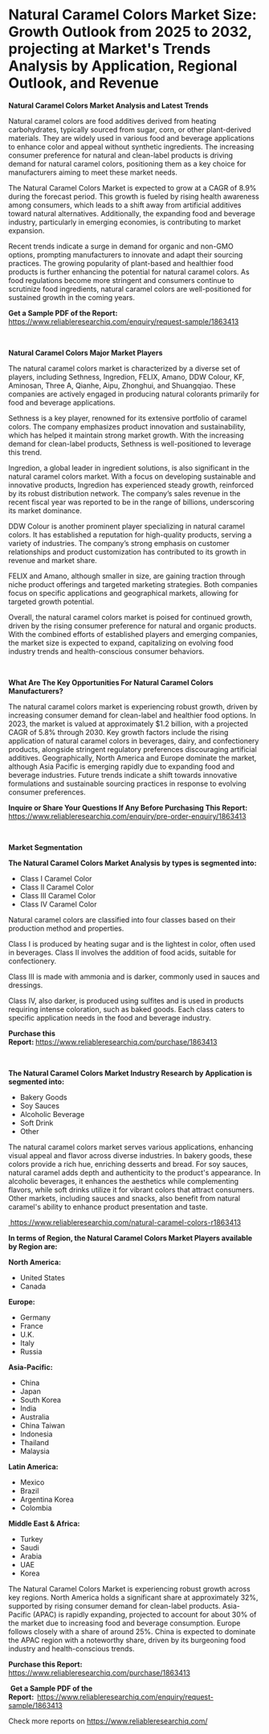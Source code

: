 <p><h1>Natural Caramel Colors Market Size: Growth Outlook from 2025 to 2032, projecting at Market's Trends Analysis by Application, Regional Outlook, and Revenue</h1></p><p><strong>Natural Caramel Colors Market Analysis and Latest Trends</strong></p>
<p><p>Natural caramel colors are food additives derived from heating carbohydrates, typically sourced from sugar, corn, or other plant-derived materials. They are widely used in various food and beverage applications to enhance color and appeal without synthetic ingredients. The increasing consumer preference for natural and clean-label products is driving demand for natural caramel colors, positioning them as a key choice for manufacturers aiming to meet these market needs.</p><p>The Natural Caramel Colors Market is expected to grow at a CAGR of 8.9% during the forecast period. This growth is fueled by rising health awareness among consumers, which leads to a shift away from artificial additives toward natural alternatives. Additionally, the expanding food and beverage industry, particularly in emerging economies, is contributing to market expansion. </p><p>Recent trends indicate a surge in demand for organic and non-GMO options, prompting manufacturers to innovate and adapt their sourcing practices. The growing popularity of plant-based and healthier food products is further enhancing the potential for natural caramel colors. As food regulations become more stringent and consumers continue to scrutinize food ingredients, natural caramel colors are well-positioned for sustained growth in the coming years.</p></p>
<p><strong>Get a Sample PDF of the Report:&nbsp;</strong> <a href="https://www.reliableresearchiq.com/enquiry/request-sample/1863413?utm_campaign=2185&utm_medium=2&utm_source=Github&utm_content=ia&utm_term=04022025&utm_id=natural-caramel-colors">https://www.reliableresearchiq.com/enquiry/request-sample/1863413</a></p>
<p>&nbsp;</p>
<p><strong>Natural Caramel Colors Major Market Players</strong></p>
<p><p>The natural caramel colors market is characterized by a diverse set of players, including Sethness, Ingredion, FELIX, Amano, DDW Colour, KF, Aminosan, Three A, Qianhe, Aipu, Zhonghui, and Shuangqiao. These companies are actively engaged in producing natural colorants primarily for food and beverage applications.</p><p>Sethness is a key player, renowned for its extensive portfolio of caramel colors. The company emphasizes product innovation and sustainability, which has helped it maintain strong market growth. With the increasing demand for clean-label products, Sethness is well-positioned to leverage this trend.</p><p>Ingredion, a global leader in ingredient solutions, is also significant in the natural caramel colors market. With a focus on developing sustainable and innovative products, Ingredion has experienced steady growth, reinforced by its robust distribution network. The company’s sales revenue in the recent fiscal year was reported to be in the range of billions, underscoring its market dominance.</p><p>DDW Colour is another prominent player specializing in natural caramel colors. It has established a reputation for high-quality products, serving a variety of industries. The company’s strong emphasis on customer relationships and product customization has contributed to its growth in revenue and market share.</p><p>FELIX and Amano, although smaller in size, are gaining traction through niche product offerings and targeted marketing strategies. Both companies focus on specific applications and geographical markets, allowing for targeted growth potential.</p><p>Overall, the natural caramel colors market is poised for continued growth, driven by the rising consumer preference for natural and organic products. With the combined efforts of established players and emerging companies, the market size is expected to expand, capitalizing on evolving food industry trends and health-conscious consumer behaviors.</p></p>
<p>&nbsp;</p>
<p><strong>What Are The Key Opportunities For Natural Caramel Colors Manufacturers?</strong></p>
<p><p>The natural caramel colors market is experiencing robust growth, driven by increasing consumer demand for clean-label and healthier food options. In 2023, the market is valued at approximately $1.2 billion, with a projected CAGR of 5.8% through 2030. Key growth factors include the rising application of natural caramel colors in beverages, dairy, and confectionery products, alongside stringent regulatory preferences discouraging artificial additives. Geographically, North America and Europe dominate the market, although Asia Pacific is emerging rapidly due to expanding food and beverage industries. Future trends indicate a shift towards innovative formulations and sustainable sourcing practices in response to evolving consumer preferences.</p></p>
<p><strong>Inquire or Share Your Questions If Any Before Purchasing This Report:</strong> <a href="https://www.reliableresearchiq.com/enquiry/pre-order-enquiry/1863413?utm_campaign=2185&utm_medium=2&utm_source=Github&utm_content=ia&utm_term=04022025&utm_id=natural-caramel-colors">https://www.reliableresearchiq.com/enquiry/pre-order-enquiry/1863413</a></p>
<p>&nbsp;</p>
<p><strong>Market Segmentation</strong></p>
<p><strong>The Natural Caramel Colors Market Analysis by types is segmented into:</strong></p>
<p><ul><li>Class I Caramel Color</li><li>Class II Caramel Color</li><li>Class III Caramel Color</li><li>Class IV Caramel Color</li></ul></p>
<p><p>Natural caramel colors are classified into four classes based on their production method and properties. </p><p>Class I is produced by heating sugar and is the lightest in color, often used in beverages. Class II involves the addition of food acids, suitable for confectionery. </p><p>Class III is made with ammonia and is darker, commonly used in sauces and dressings. </p><p>Class IV, also darker, is produced using sulfites and is used in products requiring intense coloration, such as baked goods. Each class caters to specific application needs in the food and beverage industry.</p></p>
<p><strong>Purchase this Report:&nbsp;</strong><a href="https://www.reliableresearchiq.com/purchase/1863413?utm_campaign=2185&utm_medium=2&utm_source=Github&utm_content=ia&utm_term=04022025&utm_id=natural-caramel-colors">https://www.reliableresearchiq.com/purchase/1863413</a></p>
<p>&nbsp;</p>
<p><strong>The Natural Caramel Colors Market Industry Research by Application is segmented into:</strong></p>
<p><ul><li>Bakery Goods</li><li>Soy Sauces</li><li>Alcoholic Beverage</li><li>Soft Drink</li><li>Other</li></ul></p>
<p><p>The natural caramel colors market serves various applications, enhancing visual appeal and flavor across diverse industries. In bakery goods, these colors provide a rich hue, enriching desserts and bread. For soy sauces, natural caramel adds depth and authenticity to the product's appearance. In alcoholic beverages, it enhances the aesthetics while complementing flavors, while soft drinks utilize it for vibrant colors that attract consumers. Other markets, including sauces and snacks, also benefit from natural caramel's ability to enhance product presentation and taste.</p></p>
<p><a href="https://www.reliableresearchiq.com/natural-caramel-colors-r1863413?utm_campaign=2185&utm_medium=2&utm_source=Github&utm_content=ia&utm_term=04022025&utm_id=natural-caramel-colors">&nbsp;https://www.reliableresearchiq.com/natural-caramel-colors-r1863413</a></p>
<p><strong>In terms of Region, the Natural Caramel Colors Market Players available by Region are:</strong></p>
<p>
    <p> <strong> North America: </strong>
        <ul>
            <li>United States</li>
            <li>Canada</li>
        </ul>
        </p> 
    <p> <strong> Europe: </strong>
        <ul>
            <li>Germany</li>
            <li>France</li>
            <li>U.K.</li>
            <li>Italy</li>
            <li>Russia</li>
        </ul>
        </p> 
    <p> <strong> Asia-Pacific: </strong>
        <ul>
            <li>China</li>
            <li>Japan</li>
            <li>South Korea</li>
            <li>India</li>
            <li>Australia</li>
            <li>China Taiwan</li>
            <li>Indonesia</li>
            <li>Thailand</li>
            <li>Malaysia</li>
        </ul>
        </p> 
    <p> <strong> Latin America: </strong>
        <ul>
            <li>Mexico</li>
            <li>Brazil</li>
            <li>Argentina Korea</li>
            <li>Colombia</li>
        </ul>
        </p> 
    <p> <strong> Middle East & Africa: </strong>
        <ul>
            <li>Turkey</li>
            <li>Saudi</li>
            <li>Arabia</li>
            <li>UAE</li>
            <li>Korea</li>
        </ul>
    </p>
    </p>
<p><p>The Natural Caramel Colors Market is experiencing robust growth across key regions. North America holds a significant share at approximately 32%, supported by rising consumer demand for clean-label products. Asia-Pacific (APAC) is rapidly expanding, projected to account for about 30% of the market due to increasing food and beverage consumption. Europe follows closely with a share of around 25%. China is expected to dominate the APAC region with a noteworthy share, driven by its burgeoning food industry and health-conscious trends.</p></p>
<p><strong>Purchase this Report: </strong><a href="https://www.reliableresearchiq.com/purchase/1863413?utm_campaign=2185&utm_medium=2&utm_source=Github&utm_content=ia&utm_term=04022025&utm_id=natural-caramel-colors">https://www.reliableresearchiq.com/purchase/1863413</a></p>
<p>&nbsp;<strong>Get a Sample PDF of the Report:&nbsp;&nbsp;</strong><a href="https://www.reliableresearchiq.com/enquiry/request-sample/1863413?utm_campaign=2185&utm_medium=2&utm_source=Github&utm_content=ia&utm_term=04022025&utm_id=natural-caramel-colors">https://www.reliableresearchiq.com/enquiry/request-sample/1863413</a></p>
<p><strong></strong></p>
<p>Check more reports on <a href="https://www.reliableresearchiq.com/?utm_campaign=2185&utm_medium=2&utm_source=Github&utm_content=ia&utm_term=04022025&utm_id=natural-caramel-colors">https://www.reliableresearchiq.com/</a></p>